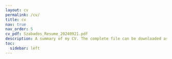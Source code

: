 ```yaml
---
layout: cv
permalink: /cv/
title: cv
nav: true
nav_order: 5
cv_pdf: Szabados_Resume_20240921.pdf
description: A summary of my CV. The complete file can be downloaded as a pdf.
toc:
  sidebar: left
---
```

